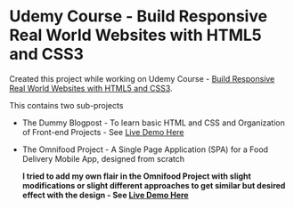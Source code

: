 # Udemy Course - Build Responsive Real World Websites with HTML5 and CSS3
Created this project while working on Udemy Course - [Build Responsive Real World Websites with HTML5 and CSS3](https://www.udemy.com/design-and-develop-a-killer-website-with-html5-and-css3/).

This contains two sub-projects
* The Dummy Blogpost - To learn basic HTML and CSS and Organization of Front-end Projects - See [Live Demo Here](https://aashishnagpal.github.io/udemy-learn-build-responsive-websites/blogpost/)
* The Omnifood Project - A Single Page Application (SPA) for a Food Delivery Mobile App, designed from scratch
  
  **I tried to add my own flair in the Omnifood Project with slight modifications or slight different approaches to get similar but desired effect with the design - See [Live Demo Here](https://aashishnagpal.github.io/udemy-learn-build-responsive-websites/omnifood/)**

